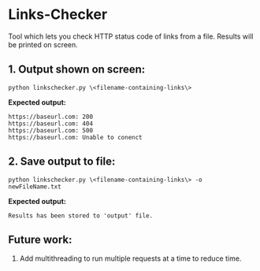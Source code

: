 # Links-Checker
Tool which lets you check HTTP status code of links from a file. Results will be printed on screen.

**1. Output shown on screen:**
--
```
python linkschecker.py \<filename-containing-links\>
```

**Expected output:**
```
https://baseurl.com: 200
https://baseurl.com: 404
https://baseurl.com: 500
https://baseurl.com: Unable to conenct
```

**2. Save output to file:**
--
```
python linkschecker.py \<filename-containing-links\> -o newFileName.txt
```

**Expected output:**
```
Results has been stored to 'output' file.
```
Future work:
--
1. Add multithreading to run multiple requests at a time to reduce time.
